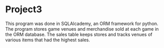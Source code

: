 # Project3
This program was done in SQLAlcademy, an ORM framework for python. The program stores game venues and merchandise sold at each game in the ORM database. The sales table keeps stores and tracks venues of various items that had the highest sales.

